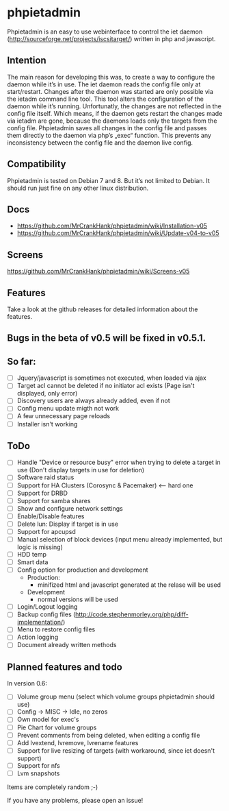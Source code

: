 # phpietadmin
Phpietadmin is an easy to use webinterface to control the iet daemon (http://sourceforge.net/projects/iscsitarget/) written in php and javascript.

## Intention
The main reason for developing this was, to create a way to configure the daemon while it’s in use. The iet daemon reads
the config file only at start/restart. Changes after the daemon was started are only possible via the ietadm command line
tool. This tool alters the configuration of the daemon while it’s running. Unfortunatly, the changes are not reflected
in the config file itself. Which means, if the daemon gets restart the changes made via ietadm are gone, because the
daemons loads only the targets from the config file. Phpietadmin saves all changes in the config file and passes them
directly to the daemon via php’s „exec“ function. This prevents any inconsistency between the config file and the
daemon live config.

## Compatibility
Phpietadmin is tested on Debian 7 and 8. But it’s not limited to Debian.
It should run just fine on any other linux distribution.

## Docs
* https://github.com/MrCrankHank/phpietadmin/wiki/Installation-v05
* https://github.com/MrCrankHank/phpietadmin/wiki/Update-v04-to-v05

## Screens
https://github.com/MrCrankHank/phpietadmin/wiki/Screens-v05

## Features
Take a look at the github releases for detailed information about the features.

## Bugs in the beta of v0.5 will be fixed in v0.5.1.
## So far:
- [ ] Jquery/javascript is sometimes not executed, when loaded via ajax
- [ ] Target acl cannot be deleted if no initiator acl exists (Page isn't displayed, only error)
- [ ] Discovery users are always already added, even if not
- [ ] Config menu update migth not work
- [ ] A few unnecessary page reloads
- [ ] Installer isn't working

## ToDo
- [ ] Handle "Device or resource busy" error when trying to delete a target in use (Don't display targets in use for deletion)
- [ ] Software raid status
- [ ] Support for HA Clusters (Corosync & Pacemaker) <-- hard one
- [ ] Support for DRBD
- [ ] Support for samba shares
- [ ] Show and configure network settings
- [ ] Enable/Disable features
- [ ] Delete lun: Display if target is in use
- [ ] Support for apcupsd
- [ ] Manual selection of block devices (input menu already implemented, but logic is missing)
- [ ] HDD temp
- [ ] Smart data
- [ ] Config option for production and development
    * Production:
        * minifized html and javascript generated at the relase will be used
    * Development
        * normal versions will be used
- [ ] Login/Logout logging
- [ ] Backup config files (http://code.stephenmorley.org/php/diff-implementation/)
- [ ] Menu to restore config files
- [ ] Action logging
- [ ] Document already written methods

## Planned features and todo
In version 0.6:
- [ ] Volume group menu (select which volume groups phpietadmin should use)
- [ ] Config -> MISC -> Idle, no zeros
- [ ] Own model for exec's
- [ ] Pie Chart for volume groups
- [ ] Prevent comments from being deleted, when editing a config file
- [ ] Add lvextend, lvremove, lvrename features
- [ ] Support for live resizing of targets (with workaround, since iet doesn't support)
- [ ] Support for nfs
- [ ] Lvm snapshots

Items are completely random ;-)

If you have any problems, please open an issue!
